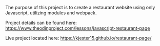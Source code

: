 The purpose of this project is to create a restaurant website using only Javascript, utilizing modules and webpack. 

Project details can be found here: https://www.theodinproject.com/lessons/javascript-restaurant-page

Live project located here: https://kjester15.github.io/restaurant-page/ 
